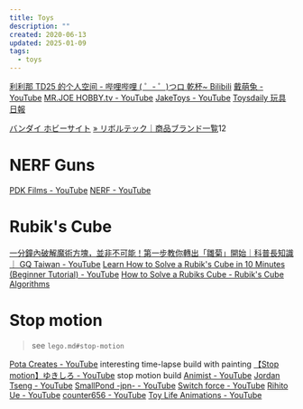 ```yaml
---
title: Toys
description: ""
created: 2020-06-13
updated: 2025-01-09
tags:
  - toys
---
```


[利利那 TD25 的个人空间 - 哔哩哔哩 ( ゜- ゜)つロ 乾杯~ Bilibili](https://space.bilibili.com/2017611?from=search&seid=14075426403549531419)
[戴萌兔 - YouTube](https://www.youtube.com/channel/UCb12qREp0SwOGB2gpN0WMiA)
[MR.JOE HOBBY.tv - YouTube](https://www.youtube.com/channel/UCrn1lX1LtGqxQpeEDWGeW5w)
[JakeToys - YouTube](https://www.youtube.com/channel/UCBnkBcm1MVqt5yJn3dxr1bw)
[Toysdaily 玩具日報](http://toysdaily.com/main/)

[バンダイ ホビーサイト](https://bandai-hobby.net/)
[» リボルテック｜商品ブランド一覧](https://kaiyodo.co.jp/items/revoltech/)12

# NERF Guns

[PDK Films - YouTube](https://www.youtube.com/user/PDKFilms)
[NERF - YouTube](https://www.youtube.com/playlist?list=PLoc1XxAWd3zwzjjXTSCYbtPRYenBOyoz-)

# Rubik's Cube

[一分鐘內破解魔術方塊，並非不可能！第一步教你轉出「雛菊」開始｜科普長知識｜ GQ Taiwan - YouTube](https://www.youtube.com/watch?v=KFn-Cw_K1b4)
[Learn How to Solve a Rubik's Cube in 10 Minutes (Beginner Tutorial) - YouTube](https://www.youtube.com/watch?feature=youtu.be&v=7Ron6MN45LY)
[How to Solve a Rubiks Cube - Rubik's Cube Algorithms](https://www.popularmechanics.com/science/math/a30244043/solve-rubiks-cube/)

# Stop motion

> see `lego.md#stop-motion`

[Pota Creates - YouTube](https://www.youtube.com/channel/UCQJSCBYflHDP3A5ua3HZpOg) interesting time-lapse build with painting
[【Stop motion】ゆきしろ - YouTube](https://www.youtube.com/channel/UCEfNKeEbF5AKx1Vmbot3CPQ) stop motion build
[Animist - YouTube](https://www.youtube.com/channel/UCweDxCT5Fiykk3uHqPKqLWg)
[Jordan Tseng - YouTube](https://www.youtube.com/channel/UC-Jdvil2cD-QkvAt2b5FjMA)
[SmallPond -jpn- - YouTube](https://www.youtube.com/channel/UC45JKoJVh67kdmw8OnBf5jA)
[Switch force - YouTube](https://www.youtube.com/channel/UCZmJi0tik2b-jJwnT0xyWLg)
[Rihito Ue - YouTube](https://www.youtube.com/channel/UChYE_nogV-a0sPX2QYcAfgA)
[counter656 - YouTube](https://www.youtube.com/channel/UCghSH7oEVzV0esSVhGQgQSg)
[Toy Life Animations - YouTube](https://www.youtube.com/c/TOYLIFE-Animations)
